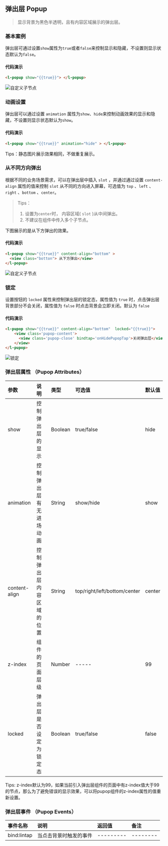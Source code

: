 
## 弹出层 Popup

> 显示背景为黑色半透明，且有内容区域展示的弹出层。

### 基本案例 

弹出层可通过设置`show`属性为`true`或者`false`来控制显示和隐藏，不设置则显示状态默认为`false`。

#### 代码演示
```html
<l-popup show="{{true}}"> </l-popup>
```

![自定义子节点](http://imglf3.nosdn0.126.net/img/YUdIR2E3ME5weEdQREVTOUJJYU0yamR0ZGNPeDhzcGZBYkEwcjZMNVo5TE5jZmJEakMrQmFBPT0.png?imageView&thumbnail=375x0&quality=96&stripmeta=0) 

### 动画设置

弹出层可以通过设置 `animation` 属性为`show`、`hide`来控制动画效果的显示和隐藏，不设置则显示状态默认为`show`。

#### 代码演示
```html
<l-popup show="{{true}}" animation="hide" > </l-popup>

```
Tips：静态图片展示效果相同，不做重复展示。

### 从不同方向弹出

根据不同的业务场景需求，可以在弹出层中插入 `slot` ，并通过通过设置 `content-align` 属性的值来控制 `slot` 从不同的方向进入屏幕，可选值为 `top` 、`left` 、`right` 、`bottom` 、`center`。

> Tips：
> 1. 设置为`center`时， 内容区域( `slot` )从中间弹出。 
> 2. 不建议在组件中传入多个子节点。

下图展示的是从下方弹出的效果。

#### 代码演示
```html
<l-popup show="{{true}}" content-align="bottom" > 
  <view class="botton"> 从下方弹出</view>
</l-popup>

```

![自定义子节点](http://imglf4.nosdn0.126.net/img/YUdIR2E3ME5weEdQREVTOUJJYU0ycU9hOVlMT24wVzNxMFpTaFptNmNlL3NCd2JEZjI5NlVRPT0.png?imageView&thumbnail=375x0&quality=96&stripmeta=0) 


### 锁定

设置按钮的 `locked` 属性来控制弹出层的锁定态，属性值为 `true` 时，点击弹出层背景部分不会关闭，属性值为 `false` 时点击背景会立即关闭。默认为 `false` 

#### 代码演示
```html
<l-pupop show="{{true}}" content-align="bottom"  locked="{{true}}">
    <view class='pupop-content'>
      <view class='pupop-close' bindtap='onHidePupopTap'>关闭弹出层</view>
    </view>
</l-pupop>

```

![锁定](http://imglf6.nosdn0.126.net/img/YUdIR2E3ME5weEVpUGU1WWJtQTB1ZXBVYVFQVHdyZkdCT0xDMSt3NkJ1TDZIN1RxTzdNS2VRPT0.png?imageView&thumbnail=375x0&quality=96&stripmeta=0)



### 弹出层属性 （Pupop Attributes）

| 参数   | 说明 | 类型 | 可选值 | 默认值 |  
|:----|:----|:----|:----|:----|
| show | 控制弹出层的显示 | Boolean | true/false | hide | 
| animation | 控制弹出层有无进场动画 | String |  show/hide  | show  | 
| content-align | 控制弹出层内容区域的位置 | String |  top/right/left/bottom/center  | center  | 
| z-index | 组件的页面层级 | Number | ----- | 99 | 
| locked   | 弹出层是否设定为锁定态 | Boolean | true/false | false 

Tips: z-index默认为99，如果当前引入弹出层组件的页面中有z-index值大于99的节点，那么为了避免错误的显示效果，可以将pupop组件的z-index属性的值重新设置。
### 弹出层事件 （Pupop Events）

| 事件名称   | 说明   | 返回值   | 备注   | 
|:----|:----|:----|:----|
| bind:lintap   | 当点击背景时触发的事件   | ---------   | --------   | 